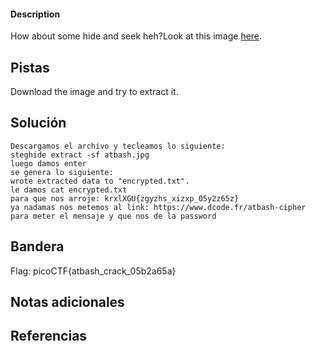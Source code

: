 
 
#### Description

How about some hide and seek heh?Look at this image [here](https://artifacts.picoctf.net/c/237/atbash.jpg).

## Pistas
Download the image and try to extract it.


## Solución

``` 
Descargamos el archivo y tecleamos lo siguiente:
steghide extract -sf atbash.jpg
luego damos enter
se genera lo siguiente:
wrote extracted data to "encrypted.txt".
le damos cat encrypted.txt
para que nos arroje: krxlXGU{zgyzhs_xizxp_05y2z65z}
ya nadamas nos metemos al link: https://www.dcode.fr/atbash-cipher
para meter el mensaje y que nos de la password
```

## Bandera
Flag: picoCTF{atbash_crack_05b2a65a}


## Notas adicionales


## Referencias
